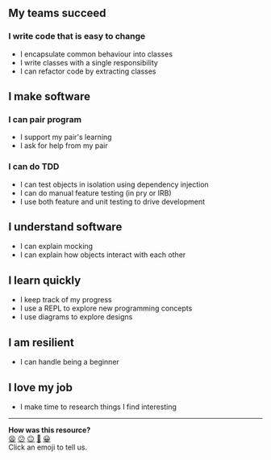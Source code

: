 ## My teams succeed

### I write code that is easy to change

- I encapsulate common behaviour into classes
- I write classes with a single responsibility
- I can refactor code by extracting classes

## I make software

### I can pair program

- I support my pair's learning
- I ask for help from my pair

### I can do TDD

- I can test objects in isolation using dependency injection
- I can do manual feature testing (in pry or IRB)
- I use both feature and unit testing to drive development

## I understand software

- I can explain mocking
- I can explain how objects interact with each other

## I learn quickly

- I keep track of my progress
- I use a REPL to explore new programming concepts
- I use diagrams to explore designs

## I am resilient

- I can handle being a beginner

## I love my job

- I make time to research things I find interesting

<!-- BEGIN GENERATED SECTION DO NOT EDIT -->

---

**How was this resource?**  
[😫](https://airtable.com/shrUJ3t7KLMqVRFKR?prefill_Repository=makersacademy/course&prefill_File=oystercard_fast_track/reflective_learning.md&prefill_Sentiment=😫) [😕](https://airtable.com/shrUJ3t7KLMqVRFKR?prefill_Repository=makersacademy/course&prefill_File=oystercard_fast_track/reflective_learning.md&prefill_Sentiment=😕) [😐](https://airtable.com/shrUJ3t7KLMqVRFKR?prefill_Repository=makersacademy/course&prefill_File=oystercard_fast_track/reflective_learning.md&prefill_Sentiment=😐) [🙂](https://airtable.com/shrUJ3t7KLMqVRFKR?prefill_Repository=makersacademy/course&prefill_File=oystercard_fast_track/reflective_learning.md&prefill_Sentiment=🙂) [😀](https://airtable.com/shrUJ3t7KLMqVRFKR?prefill_Repository=makersacademy/course&prefill_File=oystercard_fast_track/reflective_learning.md&prefill_Sentiment=😀)  
Click an emoji to tell us.

<!-- END GENERATED SECTION DO NOT EDIT -->
